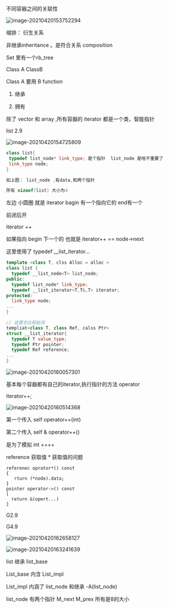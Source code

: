 不同容器之间的关联性







![image-20210420153752294](image-20210420153752294.png)



缩排： 衍生关系 

非继承inheritance 。是符合关系 composition 



Set 里有一个rb_tree







Class A ClassB 

Class A 要用 B function

1. 继承

2. 拥有



除了 vector 和 array ,所有容器的 iterator 都是一个类，智能指针





list 2.9 

![image-20210420154725809](image-20210420154725809.png)

```c++
class list{
 typedef list_node* link_type; 是个指针  list_node 是啥不重要了
 link_type node;
}

如上图： list_node ,有data,和两个指针

所有 sizeof(list) 大小为4
```



左边 小圆圈 就是 iterator  bagin 有一个指向它的 end有一个



前闭后开





iterator ++ 

如果指向 begin 下一个的 也就是 iterator++ == node->next

这里使用了 typedef __list_iterator<T>...

```c++
template <class T, clss Alloc = alloc >
class list {
  typedef __list_node<T> list_node;
public:
  typedef list_node* link_type;
  typedef __list_iterator<T,T&,T> iterator;
protected:
  link_type node;
...
}

// 这里也比较扯淡
templiat<class T, class Ref, calss Ptr>
struct __list_iterator{
  typedef T value_type;
  typedef Ptr pointer;
  typedef Ref reference;
...
}
```

![image-20210420160057301](image-20210420160057301.png)



基本每个容器都有自己的iterator,执行指针的方法 operator

iterator++;

![image-20210420160514368](image-20210420160514368.png)



第一个传入 self operator++(int)

第二个传入 self & operator++()

是为了模拟 int ++++ 







reference 获取值 *  获取值的问题

```
referenec oprator*() const 
{
   rturn (*node).data;
}
pointer operator->() const
[
  return &(opert...)
]
```







G2.9 

G4.9

![image-20210420162658127](image-20210420162658127.png)



![image-20210420163241639](image-20210420163241639.png)

list 继承 list_base

List_base 内含 List_impl

List_impl 内涵了 list_node 和继承 -A(list_node)

list_node 有两个指针 M_next M_prex 所有是8的大小

